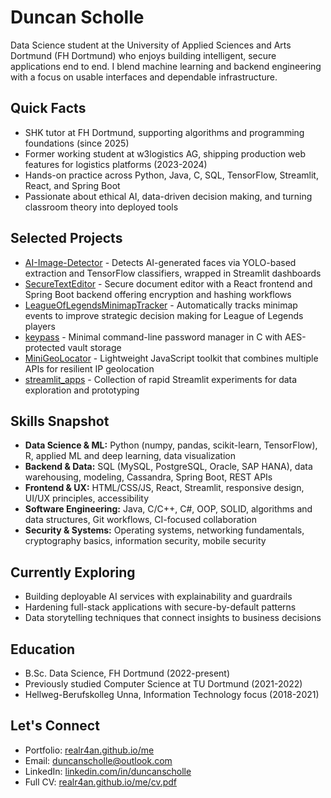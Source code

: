 # Duncan Scholle

Data Science student at the University of Applied Sciences and Arts Dortmund (FH Dortmund) who enjoys building intelligent, secure applications end to end. I blend machine learning and backend engineering with a focus on usable interfaces and dependable infrastructure.

## Quick Facts
- SHK tutor at FH Dortmund, supporting algorithms and programming foundations (since 2025)
- Former working student at w3logistics AG, shipping production web features for logistics platforms (2023-2024)
- Hands-on practice across Python, Java, C, SQL, TensorFlow, Streamlit, React, and Spring Boot
- Passionate about ethical AI, data-driven decision making, and turning classroom theory into deployed tools

## Selected Projects
- [AI-Image-Detector](https://github.com/realr4an/AI-Image-Detector) - Detects AI-generated faces via YOLO-based extraction and TensorFlow classifiers, wrapped in Streamlit dashboards
- [SecureTextEditor](https://github.com/realr4an/SecureTextEditor) - Secure document editor with a React frontend and Spring Boot backend offering encryption and hashing workflows
- [LeagueOfLegendsMinimapTracker](https://github.com/realr4an/LeagueOfLegendsMinimapTracker) - Automatically tracks minimap events to improve strategic decision making for League of Legends players
- [keypass](https://github.com/realr4an/keypass) - Minimal command-line password manager in C with AES-protected vault storage
- [MiniGeoLocator](https://github.com/realr4an/MiniGeoLocator) - Lightweight JavaScript toolkit that combines multiple APIs for resilient IP geolocation
- [streamlit_apps](https://github.com/realr4an/streamlit_apps) - Collection of rapid Streamlit experiments for data exploration and prototyping

## Skills Snapshot
- **Data Science & ML:** Python (numpy, pandas, scikit-learn, TensorFlow), R, applied ML and deep learning, data visualization
- **Backend & Data:** SQL (MySQL, PostgreSQL, Oracle, SAP HANA), data warehousing, modeling, Cassandra, Spring Boot, REST APIs
- **Frontend & UX:** HTML/CSS/JS, React, Streamlit, responsive design, UI/UX principles, accessibility
- **Software Engineering:** Java, C/C++, C#, OOP, SOLID, algorithms and data structures, Git workflows, CI-focused collaboration
- **Security & Systems:** Operating systems, networking fundamentals, cryptography basics, information security, mobile security

## Currently Exploring
- Building deployable AI services with explainability and guardrails
- Hardening full-stack applications with secure-by-default patterns
- Data storytelling techniques that connect insights to business decisions

## Education
- B.Sc. Data Science, FH Dortmund (2022-present)
- Previously studied Computer Science at TU Dortmund (2021-2022)
- Hellweg-Berufskolleg Unna, Information Technology focus (2018-2021)

## Let's Connect
- Portfolio: [realr4an.github.io/me](https://realr4an.github.io/me/)
- Email: [duncanscholle@outlook.com](mailto:duncanscholle@outlook.com)
- LinkedIn: [linkedin.com/in/duncanscholle](https://www.linkedin.com/in/duncanscholle)
- Full CV: [realr4an.github.io/me/cv.pdf](https://realr4an.github.io/me/cv.pdf)
